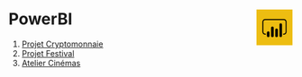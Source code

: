 # **PowerBI** <img align="right" src="assets/powerBi.png" alt="Power BI" title="Power BI" widht="auto" height="64px">

1. [Projet Cryptomonnaie](1_introduction)
2. [Projet Festival](2_projet_festivals)
3. [Atelier Cinémas](3_cinema "Travaux pratiques")